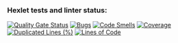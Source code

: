 ### Hexlet tests and linter status:
[![Quality Gate Status](https://sonarcloud.io/api/project_badges/measure?project=Rus1an225_frontend-project-44&metric=alert_status)](https://sonarcloud.io/summary/new_code?id=Rus1an225_frontend-project-44)
[![Bugs](https://sonarcloud.io/api/project_badges/measure?project=Rus1an225_frontend-project-44&metric=bugs)](https://sonarcloud.io/summary/new_code?id=Rus1an225_frontend-project-44)
[![Code Smells](https://sonarcloud.io/api/project_badges/measure?project=Rus1an225_frontend-project-44&metric=code_smells)](https://sonarcloud.io/summary/new_code?id=Rus1an225_frontend-project-44)
[![Coverage](https://sonarcloud.io/api/project_badges/measure?project=Rus1an225_frontend-project-44&metric=coverage)](https://sonarcloud.io/summary/new_code?id=Rus1an225_frontend-project-44)
[![Duplicated Lines (%)](https://sonarcloud.io/api/project_badges/measure?project=Rus1an225_frontend-project-44&metric=duplicated_lines_density)](https://sonarcloud.io/summary/new_code?id=Rus1an225_frontend-project-44)
[![Lines of Code](https://sonarcloud.io/api/project_badges/measure?project=Rus1an225_frontend-project-44&metric=ncloc)](https://sonarcloud.io/summary/new_code?id=Rus1an225_frontend-project-44)